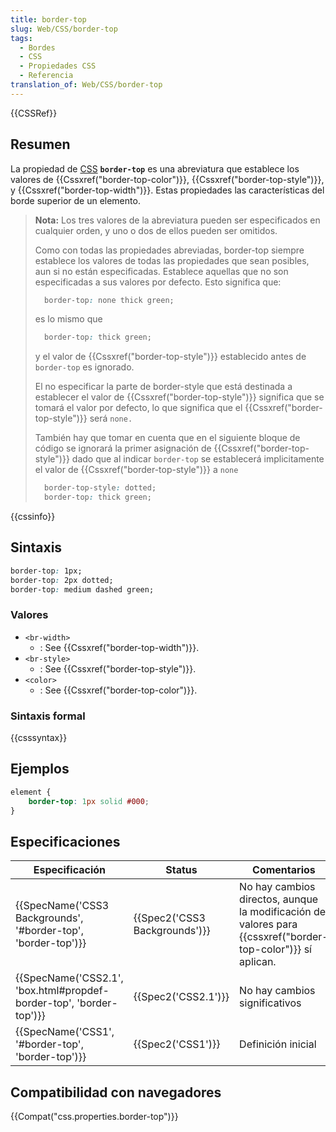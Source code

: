 ```yaml
---
title: border-top
slug: Web/CSS/border-top
tags:
  - Bordes
  - CSS
  - Propiedades CSS
  - Referencia
translation_of: Web/CSS/border-top
---
```

{{CSSRef}}

## Resumen

La propiedad de [CSS](/es/docs/CSS) **`border-top`** es una abreviatura que establece los valores de {{Cssxref("border-top-color")}}, {{Cssxref("border-top-style")}}, y {{Cssxref("border-top-width")}}. Estas propiedades las características del borde superior de un elemento.

> **Nota:** Los tres valores de la abreviatura pueden ser especificados en cualquier orden, y uno o dos de ellos pueden ser omitidos.
>
> Como con todas las propiedades abreviadas, border-top siempre establece los valores de todas las propiedades que sean posibles, aun si no están especificadas. Establece aquellas que no son especificadas a sus valores por defecto. Esto significa que:
>
> ```css
>   border-top: none thick green;
> ```
>
> es lo mismo que
>
> ```css
>   border-top: thick green;
> ```
>
> y el valor de {{Cssxref("border-top-style")}} establecido antes de `border-top` es ignorado.
>
> El no especificar la parte de border-style que está destinada a establecer el valor de {{Cssxref("border-top-style")}} significa que se tomará el valor por defecto, lo que significa que el {{Cssxref("border-top-style")}} será `none.`
>
> También hay que tomar en cuenta que en el siguiente bloque de código se ignorará la primer asignación de {{Cssxref("border-top-style")}} dado que al indicar `border-top` se establecerá implicitamente el valor de {{Cssxref("border-top-style")}} a `none`
>
> ```css
>   border-top-style: dotted;
>   border-top: thick green;
> ```

{{cssinfo}}

## Sintaxis

```css
border-top: 1px;
border-top: 2px dotted;
border-top: medium dashed green;
```

### Valores

- `<br-width>`
  - : See {{Cssxref("border-top-width")}}.
- `<br-style>`
  - : See {{Cssxref("border-top-style")}}.
- `<color>`
  - : See {{Cssxref("border-top-color")}}.

### Sintaxis formal

{{csssyntax}}

## Ejemplos

```css
element {
    border-top: 1px solid #000;
}
```

## Especificaciones

| Especificación                                                                           | Status                                   | Comentarios                                                                                                          |
| ---------------------------------------------------------------------------------------- | ---------------------------------------- | -------------------------------------------------------------------------------------------------------------------- |
| {{SpecName('CSS3 Backgrounds', '#border-top', 'border-top')}}         | {{Spec2('CSS3 Backgrounds')}} | No hay cambios directos, aunque la modificación de valores para {{cssxref("border-top-color")}} sí aplican. |
| {{SpecName('CSS2.1', 'box.html#propdef-border-top', 'border-top')}} | {{Spec2('CSS2.1')}}                 | No hay cambios significativos                                                                                        |
| {{SpecName('CSS1', '#border-top', 'border-top')}}                         | {{Spec2('CSS1')}}                 | Definición inicial                                                                                                   |

## Compatibilidad con navegadores

{{Compat("css.properties.border-top")}}
